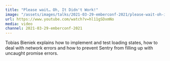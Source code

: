 ```yaml
---
title: "Please wait… Oh, It Didn't Work!"
image: "/assets/images/talks/2021-03-29-emberconf-2021/please-wait-oh-it-didnt-work.jpg"
url: https://www.youtube.com/watch?v=hl11gSDxmNo
media: video
channel: 2021-03-29-emberconf-2021
---
```


Tobias Bieniek explains how to implement and test loading states, how to deal
with network errors and how to prevent Sentry from filling up with uncaught
promise errors.
